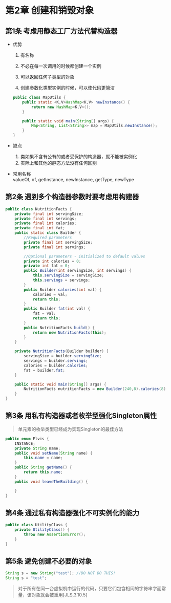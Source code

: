 # 第2章 创建和销毁对象
## 第1条 考虑用静态工厂方法代替构造器
* 优势
    1. 有名称
    2. 不必在每一次调用的时候都创建一个实例
    3. 可以返回任何子类型的对象
        
    4. 创建参数化类型实例的时候，可以使代码更简洁
    ```java
    public class MapUtils {
        public static <K,V>HashMap<K,V> newInstance() {
            return new HashMap<K,V>();
        }

        public static void main(String[] args) {
            Map<String, List<String>> map = MapUtils.newInstance();
        }
    }  
    ```
* 缺点
    1. 类如果不含有公有的或者受保护的构造器，就不能被实例化
    2. 实际上和其他的静态方法没有任何区别

* 常用名称  
    valueOf, of, getInstance, newInstance, getType, newType

## 第2条 遇到多个构造器参数时要考虑用构建器  

```java  
public class NutritionFacts {
    private final int servingSize;
    private final int servings;
    private final int calories;
    private final int fat;
    public static class Builder {
        //Required parameters
        private final int servingSize;
        private final int servings;

        //Optional parameters - initialized to default values
        private int calories = 0;
        private int fat = 0;
        public Builder(int servingSize, int servings) {
            this.servingSize = servingSize;
            this.servings = servings;
        }
        public Builder calories(int val) {
            calories = val;
            return this;
        }
        public Builder fat(int val) {
            fat = val;
            return this;
        }
        public NutritionFacts build() {
            return new NutritionFacts(this);
        }
    }

    private NutritionFacts(Builder builder) {
        servingSize = builder.servingSize;
        servings = builder.servings;
        calories = builder.calories;
        fat = builder.fat;
    }

    public static void main(String[] args) {
        NutritionFacts nutritionFacts = new Builder(240,8).calories(8).fat(0).build();
    }
}
```  

## 第3条 用私有构造器或者枚举型强化Singleton属性
> 单元素的枚举类型已经成为实现Singleton的最佳方法  
```java
public enum Elvis {
    INSTANCE;
    private String name;
    public void setName(String name) {
        this.name = name;
    }
    public String getName() {
        return this.name;
    }
    public void leaveTheBuilding() {

    }
}
```

## 第4条 通过私有构造器强化不可实例化的能力
```java
public class UtilityClass {
    private UtilityClass() {
        throw new AssertionError();
    }
}
```

## 第5条 避免创建不必要的对象
```java
String s = new String("test"); //DO NOT DO THIS!
String s = "test";
```

> 对于所有在同一台虚拟机中运行的代码，只要它们包含相同的字符串字面常量，该对象就会被重用[JLS,3.10.5]  


